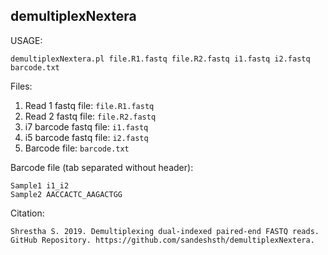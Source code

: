 ## demultiplexNextera

USAGE:

```
demultiplexNextera.pl file.R1.fastq file.R2.fastq i1.fastq i2.fastq barcode.txt
```

Files:
1. Read 1 fastq file: `file.R1.fastq`
2. Read 2 fastq file: `file.R2.fastq` 
3. i7 barcode fastq file: `i1.fastq`
4. i5 barcode fastq file: `i2.fastq` 
5. Barcode file: `barcode.txt`

Barcode file (tab separated without header):

```
Sample1 i1_i2
Sample2 AACCACTC_AAGACTGG
```

Citation:
```
Shrestha S. 2019. Demultiplexing dual-indexed paired-end FASTQ reads. GitHub Repository. https://github.com/sandeshsth/demultiplexNextera.
```
